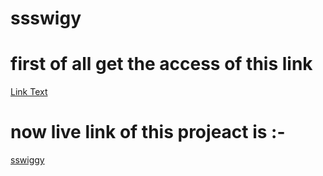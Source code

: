 # ssswigy
# first of all get the access of this link
 [Link Text](https://cors-anywhere.herokuapp.com/ )



# now live link of this projeact is :-
 [sswiggy](http://prathamswiggy.netlify.app)
